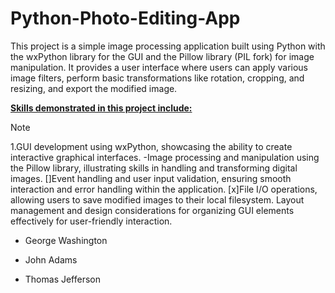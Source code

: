 # Python-Photo-Editing-App
This project is a simple image processing application built using Python with the wxPython library for the GUI and the Pillow library (PIL fork) for image manipulation. It provides a user interface where users can apply various image filters, perform basic transformations like rotation, cropping, and resizing, and export the modified image.

<u><b>Skills demonstrated in this project include:</b></u>

> [!NOTE]
> 1.GUI development using wxPython, showcasing the ability to create interactive graphical interfaces.
> -Image processing and manipulation using the Pillow library, illustrating skills in handling and transforming digital images.
 []Event handling and user input validation, ensuring smooth interaction and error handling within the application.
 [x]File I/O operations, allowing users to save modified images to their local filesystem.
>Layout management and design considerations for organizing GUI elements effectively for user-friendly interaction.

- George Washington
* John Adams
+ Thomas Jefferson
